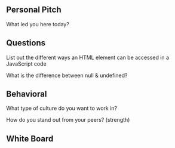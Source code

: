 ## Personal Pitch

What led you here today?

## Questions

List out the different ways an HTML element can be accessed in a JavaScript code

What is the difference between null & undefined?

## Behavioral

What type of culture do you want to work in?

How do you stand out from your peers? (strength)

## White Board 

